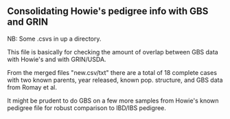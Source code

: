 ## Consolidating Howie's pedigree info with GBS and GRIN

NB: Some .csvs in up a directory.

This file is basically for checking the amount of overlap between GBS data with Howie's and with GRIN/USDA.

From the merged files "new.csv/txt" there are a total of 18 complete cases with two known parents, year released, known pop. structure, and GBS data from Romay et al.

It might be prudent to do GBS on a few more samples from Howie's known pedigree file for robust comparison to IBD/IBS pedigree.



